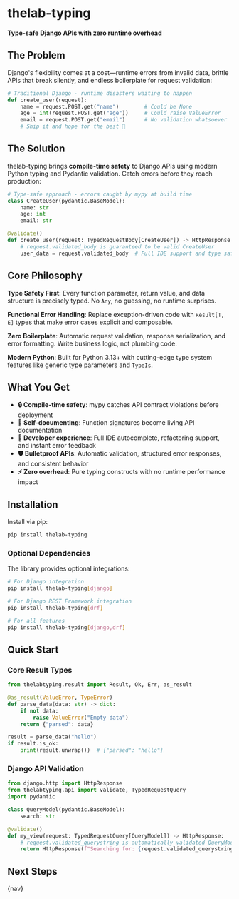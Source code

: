 # thelab-typing

**Type-safe Django APIs with zero runtime overhead**

## The Problem

Django's flexibility comes at a cost—runtime errors from invalid data, brittle APIs that break silently, and endless boilerplate for request validation:

```py
# Traditional Django - runtime disasters waiting to happen
def create_user(request):
    name = request.POST.get("name")        # Could be None
    age = int(request.POST.get("age"))     # Could raise ValueError
    email = request.POST.get("email")      # No validation whatsoever
    # Ship it and hope for the best 🤞
```

## The Solution

thelab-typing brings **compile-time safety** to Django APIs using modern Python typing and Pydantic validation. Catch errors before they reach production:

```py
# Type-safe approach - errors caught by mypy at build time
class CreateUser(pydantic.BaseModel):
    name: str
    age: int
    email: str

@validate()
def create_user(request: TypedRequestBody[CreateUser]) -> HttpResponse:
    # request.validated_body is guaranteed to be valid CreateUser
    user_data = request.validated_body  # Full IDE support and type safety
```

## Core Philosophy

**Type Safety First**: Every function parameter, return value, and data structure is precisely typed. No `Any`, no guessing, no runtime surprises.

**Functional Error Handling**: Replace exception-driven code with `Result[T, E]` types that make error cases explicit and composable.

**Zero Boilerplate**: Automatic request validation, response serialization, and error formatting. Write business logic, not plumbing code.

**Modern Python**: Built for Python 3.13+ with cutting-edge type system features like generic type parameters and `TypeIs`.

## What You Get

- **🔒 Compile-time safety**: mypy catches API contract violations before deployment
- **📝 Self-documenting**: Function signatures become living API documentation
- **🚀 Developer experience**: Full IDE autocomplete, refactoring support, and instant error feedback
- **🛡️ Bulletproof APIs**: Automatic validation, structured error responses, and consistent behavior
- **⚡ Zero overhead**: Pure typing constructs with no runtime performance impact

## Installation

Install via pip:

```sh
pip install thelab-typing
```

### Optional Dependencies

The library provides optional integrations:

```sh
# For Django integration
pip install thelab-typing[django]

# For Django REST Framework integration
pip install thelab-typing[drf]

# For all features
pip install thelab-typing[django,drf]
```

## Quick Start

### Core Result Types

```py
from thelabtyping.result import Result, Ok, Err, as_result

@as_result(ValueError, TypeError)
def parse_data(data: str) -> dict:
    if not data:
        raise ValueError("Empty data")
    return {"parsed": data}

result = parse_data("hello")
if result.is_ok:
    print(result.unwrap())  # {"parsed": "hello"}
```

### Django API Validation

```py
from django.http import HttpResponse
from thelabtyping.api import validate, TypedRequestQuery
import pydantic

class QueryModel(pydantic.BaseModel):
    search: str

@validate()
def my_view(request: TypedRequestQuery[QueryModel]) -> HttpResponse:
    # request.validated_querystring is automatically validated QueryModel instance
    return HttpResponse(f"Searching for: {request.validated_querystring.search}")
```

## Next Steps

{nav}

<style type="text/css">
.autodoc { display: none; }
</style>
